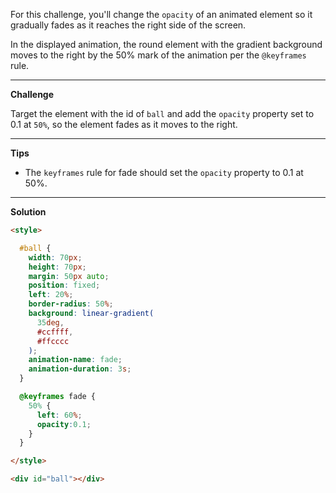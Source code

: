 For this challenge, you'll change the `opacity` of an animated element so it gradually fades as it reaches the right side of the screen.

In the displayed animation, the round element with the gradient background moves to the right by the 50% mark of the animation per the `@keyframes` rule.

---
**Challenge**

Target the element with the id of `ball` and add the `opacity` property set to 0.1 at `50%`, so the element fades as it moves to the right.

---
**Tips**

- The `keyframes` rule for fade should set the `opacity` property to 0.1 at 50%.

---
**Solution**

```html
<style>

  #ball {
    width: 70px;
    height: 70px;
    margin: 50px auto;
    position: fixed;
    left: 20%;
    border-radius: 50%;
    background: linear-gradient(
      35deg,
      #ccffff,
      #ffcccc
    );
    animation-name: fade;
    animation-duration: 3s;
  }

  @keyframes fade {
    50% {
      left: 60%;
      opacity:0.1;
    }
  }

</style>

<div id="ball"></div>
```